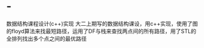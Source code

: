 # -
数据结构课程设计(c++)实现
大二上期写的数据结构课设，用c++实现，使用了图的floyd算法来找最短路径，运用了DF与栈来查找两点间的所有路径，用了STL的全排列找出多个点之间的最优路径
